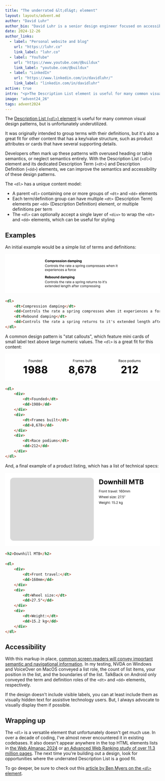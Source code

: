 ```yaml
---
title: "The underrated &lt;dl&gt; element"
layout: layouts/advent.md
author: "David Luhr"
author_bio: "David Luhr is a senior design engineer focused on accessible design and development. He is passionate about creating a more responsible web for everyone, eliminating waste, and creating free educational content through his [Build UX YouTube channel](https://www.youtube.com/@buildux)."
date: 2024-12-26
author_links:
  - label: "Personal website and blog"
    url: "https://luhr.co"
    link_label: "luhr.co"
  - label: "YouTube"
    url: "https://www.youtube.com/@buildux"
    link_label: "youtube.com/@buildux"
  - label: "LinkedIn"
    url: "https://www.linkedin.com/in/davidluhr/"
    link_label: "linkedin.com/in/davidluhr"
active: true
intro: "<p>The Description List element is useful for many common visual design patterns, but is unfortunately underutilized.</p>"
image: "advent24_26"
tags: advent2024
---
```


The [Description List (`<dl>`) element](https://developer.mozilla.org/en-US/docs/Web/HTML/Element/dl) is useful for many common visual design patterns, but is unfortunately underutilized.

It was originally intended to group terms with their definitions, but it's also a great fit for other content that has a key/value structure, such as product attributes or cards that have several supporting details.

Developers often mark up these patterns with overused heading or table semantics, or neglect semantics entirely. With the Description List (`<dl>`) element and its dedicated Description Term (`<dt>`) and Description Definition (`<dd>`) elements, we can improve the semantics and accessibility of these design patterns.

The `<dl>` has a unique content model:
- A parent `<dl>` containing one or more groups of `<dt>` and `<dd>` elements
- Each term/definition group can have multiple `<dt>` (Description Term) elements per `<dd>` (Description Definition) element, or multiple definitions per term
- The `<dl>` can optionally accept a single layer of `<div>` to wrap the `<dt>` and `<dd>` elements, which can be useful for styling

## Examples

An initial example would be a simple list of terms and definitions:

![Example design with bold text terms followed by regular text definitions.](./terms-and-definitions.jpg)

```html
<dl>
	<dt>Compression damping</dt>
	<dd>Controls the rate a spring compresses when it experiences a force</dd>
	<dt>Rebound damping</dt>
	<dd>Controls the rate a spring returns to it's extended length after compressing</dd>
</dl>
```

A common design pattern is "stat callouts", which feature mini cards of small label text above large numeric values. The `<dl>` is a great fit for this content:

![Example design with 3 groupings of small label text above large, bold number values.](./stat-callouts.jpg)

```html
<dl>
	<div>
		<dt>Founded</dt>
		<dd>1988</dd>
	</div>
	<div>
		<dt>Frames built</dt>
		<dd>8,678</dd>
	</div>
	<div>
		<dt>Race podiums</dt>
		<dd>212</dd>
	</div>
</dl>
```

And, a final example of a product listing, which has a list of technical specs:

![Example design a large placeholder image next to a product title and a key/value list of product details.](./product-details.jpg)

```html
<h2>Downhill MTB</h2>

<dl>
	<div>
		<dt>Front travel:</dt>
		<dd>160mm</dd>
	</div>
	<div>
		<dt>Wheel size:</dt>
		<dd>27.5"</dd>
	</div>
	<div>
		<dt>Weight:</dt>
		<dd>15.2 kg</dd>
	</div>
</dl>
```

## Accessibility

With this markup in place, [common screen readers will convey important semantic and navigational information](https://a11ysupport.io/tech/html/dl_element). In my testing, NVDA on Windows and VoiceOver on MacOS conveyed a list role, the count of list items, your position in the list, and the boundaries of the list. TalkBack on Android only conveyed the term and definition roles of the `<dt>` and `<dd>` elements, respectively.

If the design doesn't include visible labels, you can at least include them as visually hidden text for assistive technology users. But, I always advocate to visually display them if possible.

## Wrapping up

The `<dl>` is a versatile element that unfortunately doesn't get much use. In over a decade of coding, I've almost never encountered it in existing codebases. It also doesn't appear anywhere in the top HTML elements lists in [the Web Almanac 2024](https://almanac.httparchive.org/en/2024/markup#element-diversity) or [an Advanced Web Ranking study of over 11.3 million pages](https://www.advancedwebranking.com/seo/html-study). The next time you're building out a design, look for opportunities where the underrated Description List is a good fit.

To go deeper, be sure to check out this [article by Ben Myers on the `<dl>` element](https://benmyers.dev/blog/on-the-dl/).

